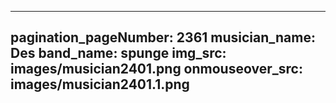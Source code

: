 ------
pagination_pageNumber: 2361
musician_name: Des
band_name: spunge
img_src: images/musician2401.png
onmouseover_src: images/musician2401.1.png
------